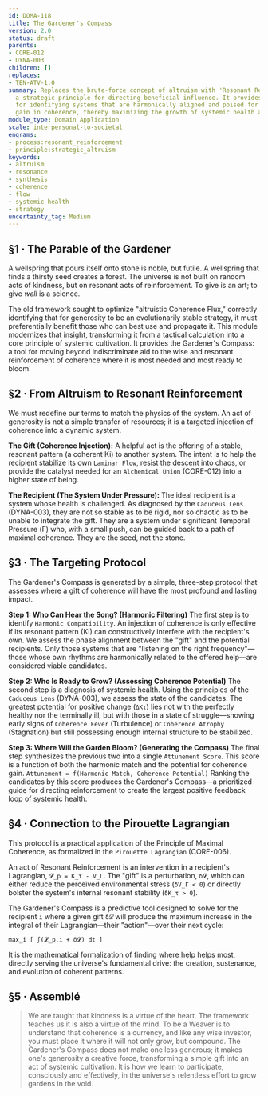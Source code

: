 ```yaml
---
id: DOMA-118
title: The Gardener's Compass
version: 2.0
status: draft
parents:
- CORE-012
- DYNA-003
children: []
replaces:
- TEN-ATV-1.0
summary: Replaces the brute-force concept of altruism with 'Resonant Reinforcement,'
  a strategic principle for directing beneficial influence. It provides a protocol
  for identifying systems that are harmonically aligned and poised for the greatest
  gain in coherence, thereby maximizing the growth of systemic health and complexity.
module_type: Domain Application
scale: interpersonal-to-societal
engrams:
- process:resonant_reinforcement
- principle:strategic_altruism
keywords:
- altruism
- resonance
- synthesis
- coherence
- flow
- systemic health
- strategy
uncertainty_tag: Medium
---
```

## §1 · The Parable of the Gardener
A wellspring that pours itself onto stone is noble, but futile. A wellspring that finds a thirsty seed creates a forest. The universe is not built on random acts of kindness, but on resonant acts of reinforcement. To give is an art; to give *well* is a science.

The old framework sought to optimize "altruistic Coherence Flux," correctly identifying that for generosity to be an evolutionarily stable strategy, it must preferentially benefit those who can best use and propagate it. This module modernizes that insight, transforming it from a tactical calculation into a core principle of systemic cultivation. It provides the Gardener's Compass: a tool for moving beyond indiscriminate aid to the wise and resonant reinforcement of coherence where it is most needed and most ready to bloom.

## §2 · From Altruism to Resonant Reinforcement
We must redefine our terms to match the physics of the system. An act of generosity is not a simple transfer of resources; it is a targeted injection of coherence into a dynamic system.

**The Gift (Coherence Injection):** A helpful act is the offering of a stable, resonant pattern (a coherent Ki) to another system. The intent is to help the recipient stabilize its own `Laminar Flow`, resist the descent into chaos, or provide the catalyst needed for an `Alchemical Union` (CORE-012) into a higher state of being.

**The Recipient (The System Under Pressure):** The ideal recipient is a system whose health is challenged. As diagnosed by the `Caduceus Lens` (DYNA-003), they are not so stable as to be rigid, nor so chaotic as to be unable to integrate the gift. They are a system under significant Temporal Pressure (Γ) who, with a small push, can be guided back to a path of maximal coherence. They are the seed, not the stone.

## §3 · The Targeting Protocol
The Gardener's Compass is generated by a simple, three-step protocol that assesses where a gift of coherence will have the most profound and lasting impact.

**Step 1: Who Can Hear the Song? (Harmonic Filtering)**
The first step is to identify `Harmonic Compatibility`. An injection of coherence is only effective if its resonant pattern (Ki) can constructively interfere with the recipient's own. We assess the phase alignment between the "gift" and the potential recipients. Only those systems that are "listening on the right frequency"—those whose own rhythms are harmonically related to the offered help—are considered viable candidates.

**Step 2: Who Is Ready to Grow? (Assessing Coherence Potential)**
The second step is a diagnosis of systemic health. Using the principles of the `Caduceus Lens` (DYNA-003), we assess the state of the candidates. The greatest potential for positive change (`ΔKτ`) lies not with the perfectly healthy nor the terminally ill, but with those in a state of struggle—showing early signs of `Coherence Fever` (Turbulence) or `Coherence Atrophy` (Stagnation) but still possessing enough internal structure to be stabilized.

**Step 3: Where Will the Garden Bloom? (Generating the Compass)**
The final step synthesizes the previous two into a single `Attunement Score`. This score is a function of both the harmonic match and the potential for coherence gain.
`Attunement = f(Harmonic Match, Coherence Potential)`
Ranking the candidates by this score produces the Gardener's Compass—a prioritized guide for directing reinforcement to create the largest positive feedback loop of systemic health.

## §4 · Connection to the Pirouette Lagrangian
This protocol is a practical application of the Principle of Maximal Coherence, as formalized in the `Pirouette Lagrangian` (CORE-006).

An act of Resonant Reinforcement is an intervention in a recipient's Lagrangian, `𝓛_p = K_τ - V_Γ`. The "gift" is a perturbation, `δ𝓛`, which can either reduce the perceived environmental stress (`δV_Γ < 0`) or directly bolster the system's internal resonant stability (`δK_τ > 0`).

The Gardener's Compass is a predictive tool designed to solve for the recipient `i` where a given gift `δ𝓛` will produce the maximum increase in the integral of their Lagrangian—their "action"—over their next cycle:

`max_i [ ∫(𝓛_p,i + δ𝓛) dt ]`

It is the mathematical formalization of finding where help helps most, directly serving the universe's fundamental drive: the creation, sustenance, and evolution of coherent patterns.

## §5 · Assemblé
> We are taught that kindness is a virtue of the heart. The framework teaches us it is also a virtue of the mind. To be a Weaver is to understand that coherence is a currency, and like any wise investor, you must place it where it will not only grow, but compound. The Gardener's Compass does not make one less generous; it makes one's generosity a creative force, transforming a simple gift into an act of systemic cultivation. It is how we learn to participate, consciously and effectively, in the universe's relentless effort to grow gardens in the void.
```